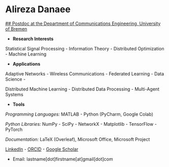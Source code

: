 # Alireza Danaee
<a href="https://www.ant.uni-bremen.de/en/staff/danaee/" target="blank">## Postdoc at the Department of Communications Engineering, University of Bremen</a>

- **Research Interests**

Statistical Signal Processing - Information Theory - Distributed Optimization - Machine Learning

- **Applications**

Adaptive Networks - Wireless Communications - Federated Learning - Data Science -

Distributed Machine Learning - Distributed Data Processing - Multi-Agent Systems

- **Tools**

*Programming Languages:* MATLAB - Python (PyCharm, Google Colab)

*Python Libraries:* NumPy - SciPy - NetworkX - Matplotlib - TensorFlow - PyTorch

*Documentation:* LaTeX (Overleaf), Microsoft Office, Microsoft Project

<a href="https://linkedin.com/in/alireza-danaee-07248591" target="blank">LinkedIn</a> - <a href="https://orcid.org/0000-0003-3152-3616" target="blank">ORCID</a> - <a href="https://scholar.google.com/citations?user=mcq5kZIAAAAJ&hl=en" target="blank">Google Scholar</a>

- Email: lastname[dot]firstname[at]gmail[dot]com

